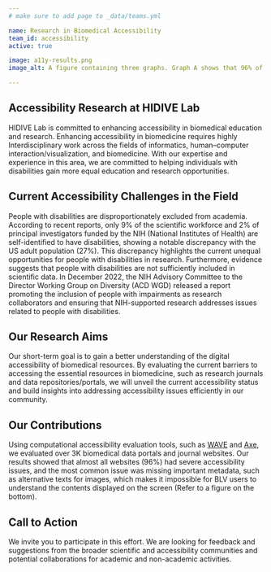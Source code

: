 ```yaml
---
# make sure to add page to _data/teams.yml

name: Research in Biomedical Accessibility
team_id: accessibility
active: true

image: a11y-results.png
image_alt: A figure containing three graphs. Graph A shows that 96% of data portals have issues. Graph B shows the percentage of those issues by accessibility categories, with contrast being the most prevalent issue, and label_missing, alt_missing, and label_empty highlighted. Graph C is a pie chart showing that 78.8% of alt text in journals are entirely missing, while 21.3% are uninformative.

---
```


## Accessibility Research at HIDIVE Lab

HIDIVE Lab is committed to enhancing accessibility in biomedical education and research. Enhancing accessibility in biomedicine requires highly Interdisciplinary work across the fields of informatics, human–computer interaction/visualization, and biomedicine. With our expertise and experience in this area, we are committed to helping individuals with disabilities gain more equal education and research opportunities.

## Current Accessibility Challenges in the Field

People with disabilities are disproportionately excluded from academia. According to recent reports, only 9% of the scientific workforce and 2% of principal investigators funded by the NIH (National Institutes of Health) are self-identified to have disabilities, showing a notable discrepancy with the US adult population (27%). This discrepancy highlights the current unequal opportunities for people with disabilities in research. Furthermore, evidence suggests that people with disabilities are not sufficiently included in scientific data. In December 2022, the NIH Advisory Committee to the Director Working Group on Diversity (ACD WGD) released a report promoting the inclusion of people with impairments as research collaborators and ensuring that NIH-supported research addresses issues related to people with disabilities.

## Our Research Aims

Our short-term goal is to gain a better understanding of the digital accessibility of biomedical resources. By evaluating the current barriers to accessing the essential resources in biomedicine, such as research journals and data repositories/portals, we will unveil the current accessibility status and build insights into addressing accessibility issues efficiently in our community.

## Our Contributions

Using computational accessibility evaluation tools, such as [WAVE](https://wave.webaim.org) and [Axe](https://www.deque.com/axe/), we evaluated over 3K biomedical data portals and journal websites. Our results showed that almost all websites (96%) had severe accessibility issues, and the most common issue was missing important metadata, such as alternative texts for images, which makes it impossible for BLV users to understand the contents displayed on the screen (Refer to a figure on the bottom).

## Call to Action

We invite you to participate in this effort. We are looking for feedback and suggestions from the broader scientific and accessibility communities and potential collaborations for academic and non-academic activities.
